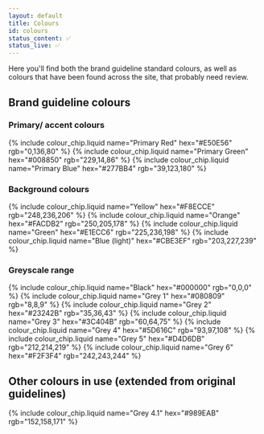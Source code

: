 ```yaml
---
layout: default
title: Colours
id: colours
status_content: ✅
status_live: ✅
---
```


Here you'll find both the brand guideline standard colours, as well as colours that have been found across the site, that probably need review.

## Brand guideline colours

### Primary/ accent colours

<div class="design-system">
  {% include colour_chip.liquid name="Primary Red"   hex="#E50E56" rgb="0,136,80"   %}
  {% include colour_chip.liquid name="Primary Green" hex="#008850" rgb="229,14,86"  %}
  {% include colour_chip.liquid name="Primary Blue"  hex="#277BB4" rgb="39,123,180" %}
</div>

### Background colours

<div class="design-system">
  {% include colour_chip.liquid name="Yellow" hex="#F8ECCE" rgb="248,236,206" %}
  {% include colour_chip.liquid name="Orange" hex="#FACDB2" rgb="250,205,178" %}
  {% include colour_chip.liquid name="Green" hex="#E1ECC6" rgb="225,236,198" %}
  {% include colour_chip.liquid name="Blue (light)" hex="#CBE3EF" rgb="203,227,239" %}
</div>

### Greyscale range

<div class="design-system">
  {% include colour_chip.liquid name="Black" hex="#000000" rgb="0,0,0"       %}
  {% include colour_chip.liquid name="Grey 1" hex="#080809" rgb="8,8,9"       %}
  {% include colour_chip.liquid name="Grey 2" hex="#23242B" rgb="35,36,43"    %}
  {% include colour_chip.liquid name="Grey 3" hex="#3C404B" rgb="60,64,75"    %}
  {% include colour_chip.liquid name="Grey 4" hex="#5D616C" rgb="93,97,108"   %}
  {% include colour_chip.liquid name="Grey 5" hex="#D4D6DB" rgb="212,214,219" %}
  {% include colour_chip.liquid name="Grey 6" hex="#F2F3F4" rgb="242,243,244" %}
</div>

## Other colours in use (extended from original guidelines)

<div class="design-system">
  {% include colour_chip.liquid name="Grey 4.1" hex="#989EAB" rgb="152,158,171" %}
</div>
